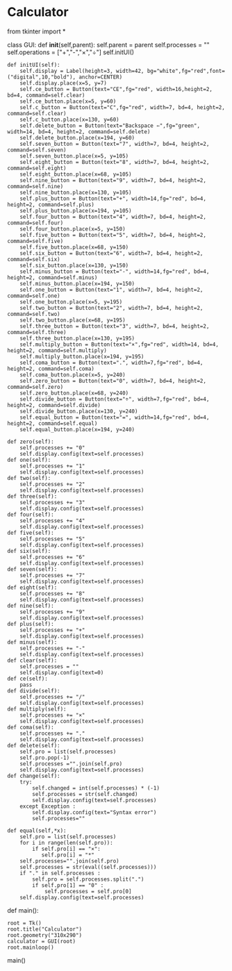 # Calculator

from  tkinter import *


class GUI:
    def __init__(self,parent):
        self.parent = parent
        self.processes = ""
        self.operations = ["+","-","×","÷"]
        self.initUI()
        

    def initUI(self):
        self.display = Label(height=3, width=42, bg="white",fg="red",font=("digital",10,"bold"), anchor=CENTER)
        self.display.place(x=5, y=7)
        self.ce_button = Button(text="CE",fg="red", width=16,height=2, bd=4, command=self.clear)
        self.ce_button.place(x=5, y=60)
        self.c_button = Button(text="C",fg="red", width=7, bd=4, height=2, command=self.clear)
        self.c_button.place(x=130, y=60)
        self.delete_button = Button(text="Backspace ⇽",fg="green", width=14, bd=4, height=2, command=self.delete)
        self.delete_button.place(x=194, y=60)
        self.seven_button = Button(text="7", width=7, bd=4, height=2, command=self.seven)
        self.seven_button.place(x=5, y=105)
        self.eight_button = Button(text="8", width=7, bd=4, height=2, command=self.eight)
        self.eight_button.place(x=68, y=105)
        self.nine_button = Button(text="9", width=7, bd=4, height=2, command=self.nine)
        self.nine_button.place(x=130, y=105)
        self.plus_button = Button(text="+", width=14,fg="red", bd=4, height=2, command=self.plus)
        self.plus_button.place(x=194, y=105)
        self.four_button = Button(text="4", width=7, bd=4, height=2, command=self.four)
        self.four_button.place(x=5, y=150)
        self.five_button = Button(text="5", width=7, bd=4, height=2, command=self.five)
        self.five_button.place(x=68, y=150)
        self.six_button = Button(text="6", width=7, bd=4, height=2, command=self.six)
        self.six_button.place(x=130, y=150)
        self.minus_button = Button(text="-", width=14,fg="red", bd=4, height=2, command=self.minus)
        self.minus_button.place(x=194, y=150)
        self.one_button = Button(text="1", width=7, bd=4, height=2, command=self.one)
        self.one_button.place(x=5, y=195)
        self.two_button = Button(text="2", width=7, bd=4, height=2, command=self.two)
        self.two_button.place(x=68, y=195)
        self.three_button = Button(text="3", width=7, bd=4, height=2, command=self.three)
        self.three_button.place(x=130, y=195)
        self.multiply_button = Button(text="×",fg="red", width=14, bd=4, height=2, command=self.multiply)
        self.multiply_button.place(x=194, y=195)
        self.coma_button = Button(text=".", width=7,fg="red", bd=4, height=2, command=self.coma)
        self.coma_button.place(x=5, y=240)
        self.zero_button = Button(text="0", width=7, bd=4, height=2, command=self.zero)
        self.zero_button.place(x=68, y=240)
        self.divide_button = Button(text="÷", width=7,fg="red", bd=4, height=2, command=self.divide)
        self.divide_button.place(x=130, y=240)
        self.equal_button = Button(text="=", width=14,fg="red", bd=4, height=2, command=self.equal)
        self.equal_button.place(x=194, y=240)
        
    def zero(self):
        self.processes += "0"
        self.display.config(text=self.processes)
    def one(self):
        self.processes += "1"
        self.display.config(text=self.processes)
    def two(self):
        self.processes += "2"
        self.display.config(text=self.processes)
    def three(self):
        self.processes += "3"
        self.display.config(text=self.processes)
    def four(self):
        self.processes += "4"
        self.display.config(text=self.processes)
    def five(self):
        self.processes += "5"
        self.display.config(text=self.processes)
    def six(self):
        self.processes += "6"
        self.display.config(text=self.processes)
    def seven(self):
        self.processes += "7"
        self.display.config(text=self.processes)
    def eight(self):
        self.processes += "8"
        self.display.config(text=self.processes)
    def nine(self):
        self.processes += "9"
        self.display.config(text=self.processes)
    def plus(self):
        self.processes += "+"
        self.display.config(text=self.processes)
    def minus(self):
        self.processes += "-"
        self.display.config(text=self.processes)
    def clear(self):
        self.processes = ""
        self.display.config(text=0)
    def ce(self):
        pass
    def divide(self):
        self.processes += "/"
        self.display.config(text=self.processes)
    def multiply(self):
        self.processes += "×"
        self.display.config(text=self.processes)
    def coma(self):
        self.processes += "."
        self.display.config(text=self.processes)
    def delete(self):
        self.pro = list(self.processes)
        self.pro.pop(-1)
        self.processes ="".join(self.pro)
        self.display.config(text=self.processes)
    def change(self):
        try:
            self.changed = int(self.processes) * (-1)
            self.processes = str(self.changed)
            self.display.config(text=self.processes)
        except Exception :
            self.display.config(text="Syntax error")
            self.processes=""
            
    def equal(self,*x):
        self.pro = list(self.processes)
        for i in range(len(self.pro)):
            if self.pro[i] == "×":
               self.pro[i] = "*"
        self.processes="".join(self.pro)
        self.processes = str(eval((self.processes)))
        if "." in self.processes :
            self.pro = self.processes.split(".")
            if self.pro[1] == "0" :
                self.processes = self.pro[0]
        self.display.config(text=self.processes) 
    
               
def main():

    root = Tk()
    root.title("Calculator")
    root.geometry("310x290")
    calculator = GUI(root)
    root.mainloop()
main()
